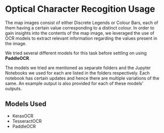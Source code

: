 # Optical Character Recogition Usage

The map images consist of either Discrete Legends or Colour Bars, each of them having a certain value corresponding to a distinct colour.
In order to gain insights into the contents of the map image, we leveraged the use of OCR models to extract relevant information regarding the values present in the image.

We tried several different models for this task before settling on using **PaddleOCR**.

The models we tried are mentioned as separate folders and the Jupyter Notebooks we used for each are listed in the folders respectively. Each notebook has certain updates and hence there are multiple variations of the same. An example output is also provided for each of these models' outputs.

## Models Used

- KerasOCR
- TesseractOCR
- PaddleOCR
